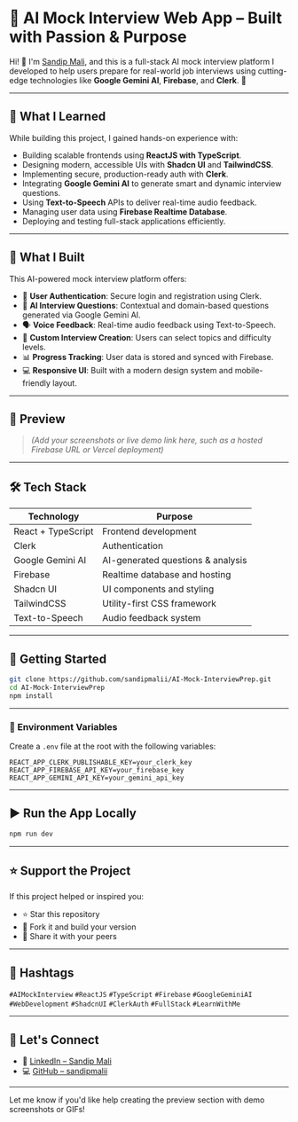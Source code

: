 

# 💼 AI Mock Interview Web App – Built with Passion & Purpose

Hi! 👋 I'm [Sandip Mali](https://www.linkedin.com/in/sandipmali), and this is a full-stack AI mock interview platform I developed to help users prepare for real-world job interviews using cutting-edge technologies like **Google Gemini AI**, **Firebase**, and **Clerk**. 🚀

---

## 🌱 What I Learned

While building this project, I gained hands-on experience with:

*  Building scalable frontends using **ReactJS with TypeScript**.
*  Designing modern, accessible UIs with **Shadcn UI** and **TailwindCSS**.
*  Implementing secure, production-ready auth with **Clerk**.
*  Integrating **Google Gemini AI** to generate smart and dynamic interview questions.
*  Using **Text-to-Speech** APIs to deliver real-time audio feedback.
*  Managing user data using **Firebase Realtime Database**.
*  Deploying and testing full-stack applications efficiently.

---

## 🔨 What I Built

This AI-powered mock interview platform offers:

* 🔐 **User Authentication**: Secure login and registration using Clerk.
* 🧠 **AI Interview Questions**: Contextual and domain-based questions generated via Google Gemini AI.
* 🗣️ **Voice Feedback**: Real-time audio feedback using Text-to-Speech.
* 📝 **Custom Interview Creation**: Users can select topics and difficulty levels.
* 📊 **Progress Tracking**: User data is stored and synced with Firebase.
* 💻 **Responsive UI**: Built with a modern design system and mobile-friendly layout.

---

## 📸 Preview

> *(Add your screenshots or live demo link here, such as a hosted Firebase URL or Vercel deployment)*

---

## 🛠️ Tech Stack

| Technology         | Purpose                           |
| ------------------ | --------------------------------- |
| React + TypeScript | Frontend development              |
| Clerk              | Authentication                    |
| Google Gemini AI   | AI-generated questions & analysis |
| Firebase           | Realtime database and hosting     |
| Shadcn UI          | UI components and styling         |
| TailwindCSS        | Utility-first CSS framework       |
| Text-to-Speech     | Audio feedback system             |

---

## 🚀 Getting Started

```bash
git clone https://github.com/sandipmalii/AI-Mock-InterviewPrep.git
cd AI-Mock-InterviewPrep
npm install
```

---

### 🔐 Environment Variables

Create a `.env` file at the root with the following variables:

```env
REACT_APP_CLERK_PUBLISHABLE_KEY=your_clerk_key
REACT_APP_FIREBASE_API_KEY=your_firebase_key
REACT_APP_GEMINI_API_KEY=your_gemini_api_key
```

---

## ▶️ Run the App Locally

```bash
npm run dev
```

---

## ⭐ Support the Project

If this project helped or inspired you:

* ⭐ Star this repository
* 🍴 Fork it and build your version
* 🔁 Share it with your peers

---

## 📢 Hashtags

`#AIMockInterview` `#ReactJS` `#TypeScript` `#Firebase` `#GoogleGeminiAI`
`#WebDevelopment` `#ShadcnUI` `#ClerkAuth` `#FullStack` `#LearnWithMe`

---

## 💬 Let's Connect

* 🔗 [LinkedIn – Sandip Mali](https://www.linkedin.com/in/sandipmali)
* 💻 [GitHub – sandipmalii](https://github.com/sandipmalii)

---

Let me know if you'd like help creating the preview section with demo screenshots or GIFs!

